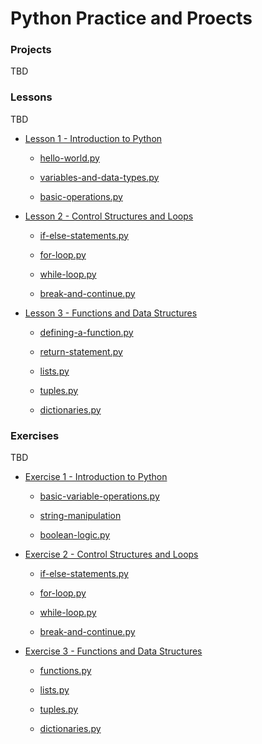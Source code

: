 # Python Practice and Proects

### Projects

TBD

### Lessons

TBD

- [Lesson 1 - Introduction to Python](https://github.com/jonescj/python-projects/tree/main/lessons/lesson-01-introduction-to-python)

  - [hello-world.py](https://github.com/jonescj/python-projects/blob/main/lessons/lesson-01-introduction-to-python/hello-world.py)

  - [variables-and-data-types.py](https://github.com/jonescj/python-projects/blob/main/lessons/lesson-01-introduction-to-python/variables-and-data-types.py)

  - [basic-operations.py](https://github.com/jonescj/python-projects/blob/main/lessons/lesson-01-introduction-to-python/basic-operations.py)

- [Lesson 2 - Control Structures and Loops](https://github.com/jonescj/python-projects/tree/main/lessons/lesson-02-control-structures-and-loops)

  - [if-else-statements.py](https://github.com/jonescj/python-projects/tree/main/lessons/lesson-02-control-structures-and-loops/if-else-statements.py)

  - [for-loop.py](https://github.com/jonescj/python-projects/tree/main/lessons/lesson-02-control-structures-and-loops/for-loop.py)

  - [while-loop.py](https://github.com/jonescj/python-projects/tree/main/lessons/lesson-02-control-structures-and-loops/while-loop.py)

  - [break-and-continue.py](https://github.com/jonescj/python-projects/tree/main/lessons/lesson-02-control-structures-and-loops/break-and-continue.py)

- [Lesson 3 - Functions and Data Structures](https://github.com/jonescj/python-projects/tree/main/lessons/lesson-03-functions-and-data-structures)

  - [defining-a-function.py](https://github.com/jonescj/python-projects/tree/main/lessons/lesson-03-functions-and-data-structures/defining-a-function.py)

  - [return-statement.py](https://github.com/jonescj/python-projects/tree/main/lessons/lesson-03-functions-and-data-structures/return-statement.py)

  - [lists.py](https://github.com/jonescj/python-projects/tree/main/lessons/lesson-03-functions-and-data-structures/lists.py)

  - [tuples.py](https://github.com/jonescj/python-projects/tree/main/lessons/lesson-03-functions-and-data-structures/tuples.py)

  - [dictionaries.py](https://github.com/jonescj/python-projects/tree/main/lessons/lesson-03-functions-and-data-structures/dictionaries.py)

### Exercises

TBD

- [Exercise 1 - Introduction to Python](https://github.com/jonescj/python-projects/tree/main/exercises/exercise-01-introduction-to-python)

  - [basic-variable-operations.py](https://github.com/jonescj/python-projects/blob/main/exercises/exercise-01-introduction-to-python/basic-variable-operations.py)

  - [string-manipulation](https://github.com/jonescj/python-projects/blob/main/exercises/exercise-01-introduction-to-python/string-manipulation.py)

  - [boolean-logic.py](https://github.com/jonescj/python-projects/blob/main/exercises/exercise-01-introduction-to-python/boolean-logic.py)

- [Exercise 2 - Control Structures and Loops](https://github.com/jonescj/python-projects/tree/main/exercises/exercise-02-control-structures-and-loops)

  - [if-else-statements.py](https://github.com/jonescj/python-projects/tree/main/exercises/exercise-02-control-structures-and-loops/if-else-statements.py)

  - [for-loop.py](https://github.com/jonescj/python-projects/tree/main/exercises/exercise-02-control-structures-and-loops/for-loop.py)

  - [while-loop.py](https://github.com/jonescj/python-projects/tree/main/exercises/exercise-02-control-structures-and-loops/while-loop.py)

  - [break-and-continue.py](https://github.com/jonescj/python-projects/tree/main/exercises/exercise-02-control-structures-and-loops/break-and-continue.py)

- [Exercise 3 - Functions and Data Structures](https://github.com/jonescj/python-projects/tree/main/exercises/exercise-03-functions-and-data-structures)

  - [functions.py](https://github.com/jonescj/python-projects/tree/main/exercises/exercise-03-functions-and-data-structures/functions.py)
  

  - [lists.py](https://github.com/jonescj/python-projects/tree/main/exercises/exercise-03-functions-and-data-structures/lists.py)
  

  - [tuples.py](https://github.com/jonescj/python-projects/tree/main/exercises/exercise-03-functions-and-data-structures/tuples.py)
  

  - [dictionaries.py](https://github.com/jonescj/python-projects/tree/main/exercises/exercise-03-functions-and-data-structures/dictionaries.py)
  